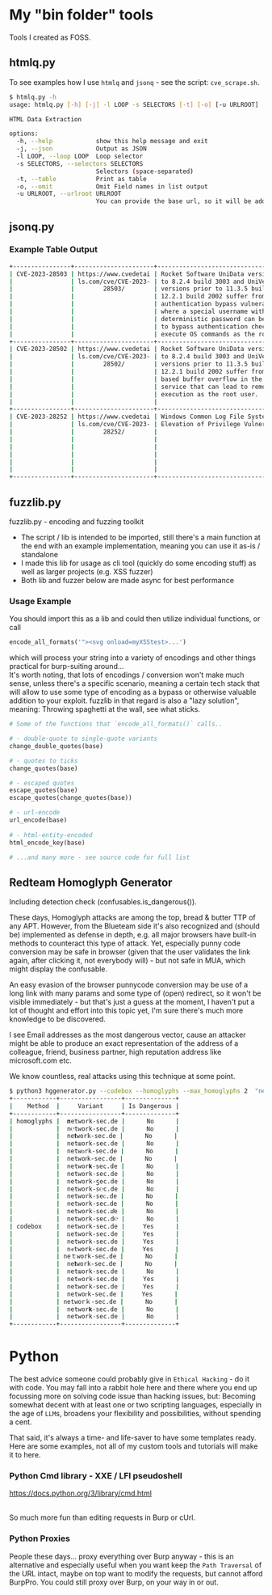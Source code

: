 # My "bin folder" tools
Tools I created as FOSS.


## htmlq.py
To see examples how I use `htmlq` and `jsonq` - see the script: `cve_scrape.sh`.
```bash
$ htmlq.py -h
usage: htmlq.py [-h] [-j] -l LOOP -s SELECTORS [-t] [-o] [-u URLROOT]

HTML Data Extraction

options:
  -h, --help            show this help message and exit
  -j, --json            Output as JSON
  -l LOOP, --loop LOOP  Loop selector
  -s SELECTORS, --selectors SELECTORS
                        Selectors (space-separated)
  -t, --table           Print as table
  -o, --omit            Omit Field names in list output
  -u URLROOT, --urlroot URLROOT
                        You can provide the base url, so it will be added before relative URLs
```

## jsonq.py

### Example Table Output
```bash
+----------------+----------------------+------------------------------------------+--------------------------------------------------------------+
| CVE-2023-28503 | https://www.cvedetai | Rocket Software UniData versions prior   | https://nvd.nist.gov/vuln/detail/CVE-2023-28503              |
|                | ls.com/cve/CVE-2023- | to 8.2.4 build 3003 and UniVerse         | https://www.cve.org/CVERecord?id=CVE-2023-28503 https://www. |
|                |        28503/        | versions prior to 11.3.5 build 1001 or   | rapid7.com/db/modules/exploit/linux/misc/unidata_udadmin_aut |
|                |                      | 12.2.1 build 2002 suffer from an         | h_bypass http://packetstormsecurity.com/files/171854/Rocket- |
|                |                      | authentication bypass vulnerability,     | Software-Unidata-udadmin_server-Authentication-Bypass.html   |
|                |                      | where a special username with a          | https://www.rapid7.com/blog/post/2023/03/29/multiple-        |
|                |                      | deterministic password can be leveraged  | vulnerabilities-in-rocket-software-unirpc-server-fixed/      |
|                |                      | to bypass authentication checks and      |                                                              |
|                |                      | execute OS commands as the root user.    |                                                              |
+----------------+----------------------+------------------------------------------+--------------------------------------------------------------+
| CVE-2023-28502 | https://www.cvedetai | Rocket Software UniData versions prior   | https://nvd.nist.gov/vuln/detail/CVE-2023-28502              |
|                | ls.com/cve/CVE-2023- | to 8.2.4 build 3003 and UniVerse         | https://www.cve.org/CVERecord?id=CVE-2023-28502 https://www. |
|                |        28502/        | versions prior to 11.3.5 build 1001 or   | rapid7.com/db/modules/exploit/linux/misc/unidata_udadmin_pas |
|                |                      | 12.2.1 build 2002 suffer from a stack-   | sword_stack_overflow                                         |
|                |                      | based buffer overflow in the udadmin     | http://packetstormsecurity.com/files/171853/Rocket-Software- |
|                |                      | service that can lead to remote code     | Unidata-8.2.4-Build-3003-Buffer-Overflow.html                |
|                |                      | execution as the root user.              | https://www.rapid7.com/blog/post/2023/03/29/multiple-        |
|                |                      |                                          | vulnerabilities-in-rocket-software-unirpc-server-fixed/      |
+----------------+----------------------+------------------------------------------+--------------------------------------------------------------+
| CVE-2023-28252 | https://www.cvedetai | Windows Common Log File System Driver    | https://nvd.nist.gov/vuln/detail/CVE-2023-28252              |
|                | ls.com/cve/CVE-2023- | Elevation of Privilege Vulnerability     | https://www.cve.org/CVERecord?id=CVE-2023-28252 https://www. |
|                |        28252/        |                                          | rapid7.com/db/modules/exploit/windows/local/cve_2023_28252_c |
|                |                      |                                          | lfs_driver                                                   |
|                |                      |                                          | http://packetstormsecurity.com/files/174668/Windows-Common-  |
|                |                      |                                          | Log-File-System-Driver-clfs.sys-Privilege-Escalation.html    |
|                |                      |                                          | https://msrc.microsoft.com/update-                           |
|                |                      |                                          | guide/vulnerability/CVE-2023-28252                           |
+----------------+----------------------+------------------------------------------+--------------------------------------------------------------+
```
## fuzzlib.py
fuzzlib.py - encoding and fuzzing toolkit

- The script / lib is intended to be imported, still there's a main function at the end with an example implementation, meaning you can use it as-is / standalone
- I made this lib for usage as cli tool (quickly do some encoding stuff) as well as larger projects (e.g. XSS fuzzer)
- Both lib and fuzzer below are made async for best performance

### Usage Example
You should import this as a lib and could then utilize individual functions, or call
```python
encode_all_formats('"><svg onload=myXSStest>...')
```

which will process your string into a variety of encodings and other things practical for burp-suiting around...  
It's worth noting, that lots of encodings / conversion won't make much sense, unless there's a specific scenario, meaning a certain tech stack that will allow to use some type of encoding as a bypass or otherwise valuable addition to your exploit. fuzzlib in that regard is also a "lazy solution", meaning: Throwing spaghetti at the wall, see what sticks. 
```python
# Some of the functions that `encode_all_formats()` calls..

# - double-quote to single-quote variants
change_double_quotes(base)

# - quotes to ticks
change_quotes(base)

# - escaped quotes
escape_quotes(base)
escape_quotes(change_quotes(base))

# - url-encode
url_encode(base)
    
# - html-entity-encoded
html_encode_key(base)

# ...and many more - see source code for full list
```

## Redteam Homoglyph Generator
Including detection check (confusables.is_dangerous()). 

These days, Homoglyph attacks are among the top, bread & butter TTP of any APT. However, from the Blueteam side it's also recognized and (should be) implemented as defense in depth, e.g. all major browsers have built-in methods to counteract this type of attack. Yet, especially punny code conversion may be safe in browser (given that the user validates the link again, after clicking it, not everybody will) - but not safe in MUA, which might display the confusable.

An easy evasion of the browser punnycode conversion may be use of a long link with many params and some type of (open) redirect, so it won't be visible immediately - but that's just a guess at the moment, I haven't put a lot of thought and effort into this topic yet, I'm sure there's much more knowledge to be discovered.

I see Email addresses as the most dangerous vector, cause an attacker might be able to produce an exact representation of the address of a colleague, friend, business partner, high reputation address like microsoft.com etc.

We know countless, real attacks using this technique at some point.

```bash
$ python3 hggenerator.py --codebox --homoglyphs --max_homoglyphs 2  "network-sec.de"
+------------+-----------------+--------------+
|    Method  |     Variant     | Is Dangerous |
+------------+-----------------+--------------+
| homoglyphs |  𝐧etwork-sec.de |      No      |
|            |  n℮twork-sec.de |      No      |
|            |  ne𝐭work-sec.de |      No      |
|            |  netɯork-sec.de |      No      |
|            |  netwᴏrk-sec.de |      No      |
|            |  netwoꭇk-sec.de |      No      |
|            |  networ𝐤-sec.de |      No      |
|            |  network˗sec.de |      No      |
|            |  network-ƽec.de |      No      |
|            |  network-s℮c.de |      No      |
|            |  network-seᴄ.de |      No      |
|            |  network-sec․de |      No      |
|            |  network-sec.ⅆe |      No      |
|            |  network-sec.d℮ |      No      |
| codebox    |  ոetwork-sec.de |     Yes      |
|            |  ռetwork-sec.de |     Yes      |
|            |  nеtwork-sec.de |     Yes      |
|            |  nҽtwork-sec.de |     Yes      |
|            | neｔwork-sec.de |      No      |
|            |  ne𝐭work-sec.de |      No      |
|            |  netɯork-sec.de |      No      |
|            |  netѡork-sec.de |     Yes      |
|            |  netwoгk-sec.de |     Yes      |
|            |  netwoᴦk-sec.de |     Yes      |
|            | networｋ-sec.de |      No      |
|            |  networ𝐤-sec.de |      No      |
|            |  network˗sec.de |      No      |
+------------+-----------------+--------------+
```

# Python 
The best advice someone could probably give in `Ethical Hacking` - do it with code. You may fall into a rabbit hole here and there where you end up focussing more on solving code issue than hacking issues, but: Becoming somewhat decent with at least one or two scripting languages, especially in the age of `LLM`s, broadens your flexibility and possibilities, without spending a cent. 

That said, it's always a time- and life-saver to have some templates ready. Here are some examples, not all of my custom tools and tutorials will make it to here. 

### Python Cmd library - XXE / LFI pseudoshell
https://docs.python.org/3/library/cmd.html   

[](xxe-lfi-cmd_shell.py)  
So much more fun than editing requests in Burp or cUrl.  

### Python Proxies
People these days... proxy everything over Burp anyway - this is an alternative and especially useful when you want keep the `Path Traversal` of the URL intact, maybe on top want to modify the requests, but cannot afford BurpPro. You could still proxy over Burp, on your way in or out. 

[](lfi_proxy.py)
